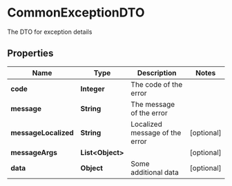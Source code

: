 

# CommonExceptionDTO

The DTO for exception details

## Properties

| Name | Type | Description | Notes |
|------------ | ------------- | ------------- | -------------|
|**code** | **Integer** | The code of the error |  |
|**message** | **String** | The message of the error |  |
|**messageLocalized** | **String** | Localized message of the error |  [optional] |
|**messageArgs** | **List&lt;Object&gt;** |  |  [optional] |
|**data** | **Object** | Some additional data |  [optional] |



